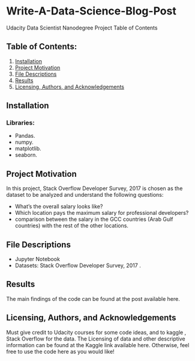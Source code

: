 # Write-A-Data-Science-Blog-Post
Udacity Data Scientist Nanodegree Project
Table of Contents
## Table of Contents:
1. [Installation](#first) 
2.	[Project Motivation](#2)
3.	[File Descriptions](#3)
4.	[Results](#4)
5.	[Licensing, Authors, and Acknowledgements](#5)

## Installation <a class="anchor" id="first"></a>
### Libraries:
*	Pandas.
*	numpy.
*	matplotlib.
*	seaborn.
## Project Motivation <a class="anchor" id="#2"></a>
In this project, Stack Overflow Developer Survey, 2017 is chosen as the dataset to be analyzed and understand the following questions:
*	What’s the overall salary looks like?
*	Which location pays the maximum salary for professional developers?
*	comparison between the salary in the GCC countries (Arab Gulf countries) with the rest of the other locations.
## File Descriptions <a class="anchor" id="#3"></a>
*	Jupyter Notebook
*	Datasets: Stack Overflow Developer Survey, 2017 .
## Results <a class="anchor" id="#4"></a>
The main findings of the code can be found at the post available here.
## Licensing, Authors, and Acknowledgements <a class="anchor" id="#5"></a>
Must give credit to Udacity courses for some code ideas, and to kaggle , Stack Overflow for the data. The Licensing of data and other descriptive information can be found at the Kaggle link available here.
Otherwise, feel free to use the code here as you would like!
